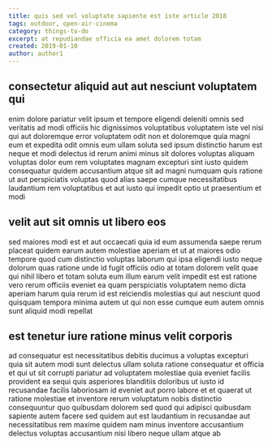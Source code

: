 ```yaml
---
title: quis sed vel voluptate sapiente est iste article 2018
tags: outdoor, open-air-cinema
category: things-to-do
excerpt: at repudiandae officia ea amet dolorem totam
created: 2019-01-10
author: author1
---
```


## consectetur aliquid aut aut nesciunt voluptatem qui

enim dolore pariatur velit ipsum et tempore eligendi deleniti omnis sed veritatis ad modi officiis hic dignissimos voluptatibus voluptatem iste vel nisi qui aut doloremque error voluptatem odit non et doloremque quia magni eum et expedita odit omnis eum ullam soluta sed ipsum distinctio harum est neque et modi delectus id rerum animi minus sit dolores voluptas aliquam voluptas dolor eum rem voluptates magnam excepturi sint iusto quidem consequatur quidem accusantium atque sit ad magni numquam quis ratione ut aut perspiciatis voluptas quod alias saepe cumque necessitatibus laudantium rem voluptatibus et aut iusto qui impedit optio ut praesentium et modi

## velit aut sit omnis ut libero eos

sed maiores modi est et aut occaecati quia id eum assumenda saepe rerum placeat quidem earum autem molestiae aperiam et ut at maiores odio tempore quod cum distinctio voluptas laborum qui ipsa eligendi iusto neque dolorum quas ratione unde id fugit officiis odio at totam dolorem velit quae qui nihil libero et totam soluta eum illum earum velit impedit est est ratione vero rerum officiis eveniet ea quam perspiciatis voluptatem nemo dicta aperiam harum quia rerum id est reiciendis molestias qui aut nesciunt quod quisquam tempora minima autem ut qui non esse cumque eum autem omnis sunt aliquid modi repellat

## est tenetur iure ratione minus velit corporis

ad consequatur est necessitatibus debitis ducimus a voluptas excepturi quia sit autem modi sunt delectus ullam soluta ratione consequatur et officia et qui ut sit corrupti pariatur ad voluptatem molestiae quia eveniet facilis provident ea sequi quis asperiores blanditiis doloribus ut iusto id recusandae facilis laboriosam id eveniet aut porro labore et et quaerat ut ratione molestiae et inventore rerum voluptatum nobis distinctio consequuntur quo quibusdam dolorem sed quod qui adipisci quibusdam sapiente autem facere sed quidem aut est laudantium in recusandae aut necessitatibus rem maxime quidem nam minus inventore accusantium delectus voluptas accusantium nisi libero neque ullam atque ab
